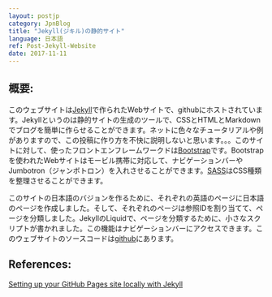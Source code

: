 ```yaml
---
layout: postjp
category: JpnBlog
title: "Jekyll(ジキル)の静的サイト"
language: 日本語
ref: Post-Jekyll-Website
date: 2017-11-11
---
```


## 概要:
このウェブサイトは[Jekyll](https://jekyllrb-ja.github.io/)で作られたWebサイトで、githubにホストされています。Jekyllというのは静的サイトの生成のツールで、CSSとHTMLとMarkdownでブログを簡単に作らせることができます。ネットに色々なチュータリアルや例がありますので、この投稿に作り方を不快に説明しないと思います。。。このサイトに対して、使ったフロントエンフレームワークドは[Bootstrap](https://getbootstrap.com/)です。Bootstrapを使われたWebサイトはモービル携帯に対応して、ナビゲーションバーやJumbotron（ジャンボトロン）を入れさせることができます。[SASS](http://sass-lang.com/)はCSS種類を整理させることができます。

このサイトの日本語のバジョンを作るために、それぞれの英語のページに日本語のページを作成しました。そして、それぞれのページは参照IDを割り当てて、ページを分類しました。JekyllのLiquidで、ページを分類するために、小さなスクリプトが書かれました。この機能はナビゲーションバーにアクセスできます。このウェブサイトのソースコードは[github](https://github.com/JLSeto/JLSeto.github.io)にあります。

## References:

[Setting up your GitHub Pages site locally with Jekyll](https://help.github.com/articles/setting-up-your-github-pages-site-locally-with-jekyll/)
